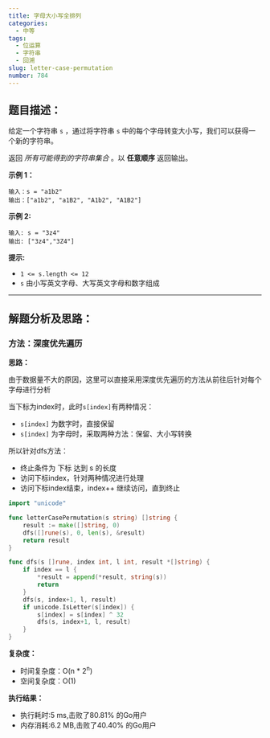 ```yaml
---
title: 字母大小写全排列
categories:
  - 中等
tags: 
  - 位运算
  - 字符串
  - 回溯
slug: letter-case-permutation
number: 784
---
```


## 题目描述：

给定一个字符串 `s` ，通过将字符串 `s` 中的每个字母转变大小写，我们可以获得一个新的字符串。

返回 _所有可能得到的字符串集合_ 。以 **任意顺序** 返回输出。

**示例 1：**

```
输入：s = "a1b2"
输出：["a1b2", "a1B2", "A1b2", "A1B2"]

```

**示例 2:**

```
输入: s = "3z4"
输出: ["3z4","3Z4"]

```

**提示:**

- `1 <= s.length <= 12`
- `s` 由小写英文字母、大写英文字母和数字组成

---
## 解题分析及思路：

### 方法：深度优先遍历

**思路：**

由于数据量不大的原因，这里可以直接采用深度优先遍历的方法从前往后针对每个字母进行分析

当下标为index时，此时`s[index]`有两种情况：

- `s[index]` 为数字时，直接保留
- `s[index]` 为字母时，采取两种方法：保留、大小写转换

所以针对dfs方法：
- 终止条件为 下标 达到 s 的长度
- 访问下标index，针对两种情况进行处理
- 访问下标index结束，index++ 继续访问，直到终止


```go
import "unicode"

func letterCasePermutation(s string) []string {
	result := make([]string, 0)
	dfs([]rune(s), 0, len(s), &result)
	return result
}

func dfs(s []rune, index int, l int, result *[]string) {
	if index == l {
		*result = append(*result, string(s))
		return
	}
	dfs(s, index+1, l, result)
	if unicode.IsLetter(s[index]) {
		s[index] = s[index] ^ 32
		dfs(s, index+1, l, result)
	}
}
```


**复杂度：**

- 时间复杂度：O(n * 2<sup>n</sup>)
- 空间复杂度：O(1)

**执行结果：**

- 执行耗时:5 ms,击败了80.81% 的Go用户
- 内存消耗:6.2 MB,击败了40.40% 的Go用户
